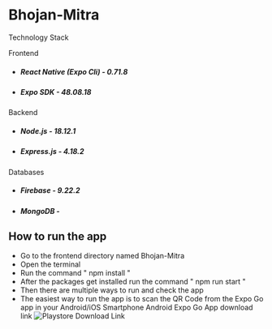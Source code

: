 # Bhojan-Mitra

Technology Stack

Frontend
- <h5>React Native (Expo Cli) - 0.71.8</h5>
- <h5>Expo SDK - 48.08.18</h5>

Backend
- <h5>Node.js - 18.12.1</h5>
- <h5>Express.js - 4.18.2</h5>

Databases
- <h5>Firebase - 9.22.2</h5>
- <h5>MongoDB - </h5>

## How to run the app
+ Go to the frontend directory named Bhojan-Mitra
+ Open the terminal
+ Run the command " npm install "
+ After the packages get installed run the command " npm run start "
+ Then there are multiple ways to run and check the app
+ The easiest way to run the app is to scan the QR Code from the Expo Go app in your Android/iOS Smartphone
  Android Expo Go App download link ![Playstore Download Link]()
